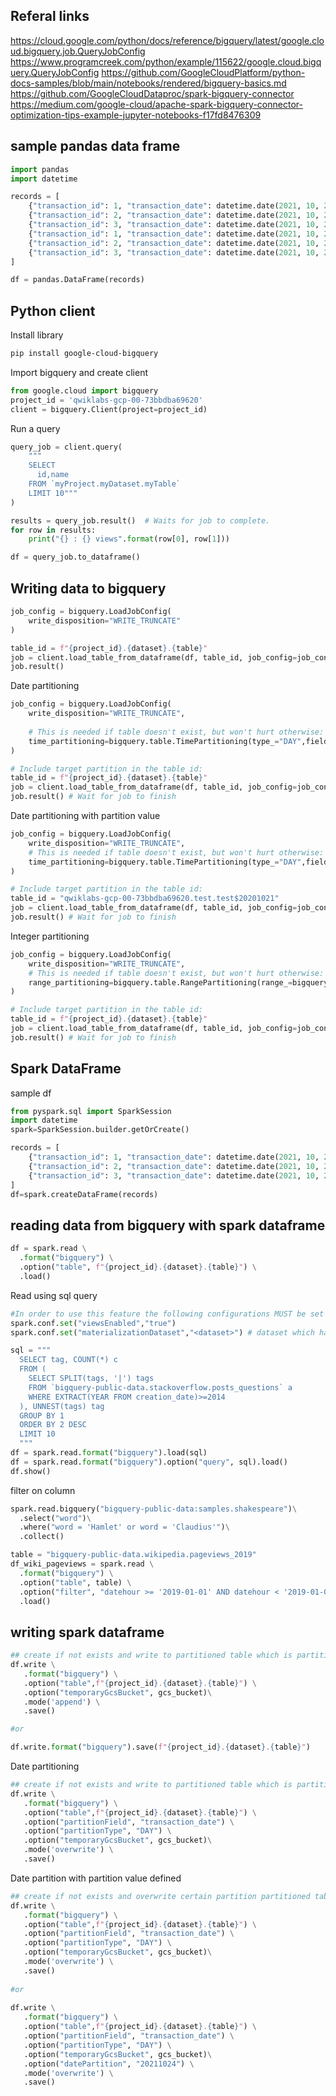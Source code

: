 
## Referal links
https://cloud.google.com/python/docs/reference/bigquery/latest/google.cloud.bigquery.job.QueryJobConfig
https://www.programcreek.com/python/example/115622/google.cloud.bigquery.QueryJobConfig
https://github.com/GoogleCloudPlatform/python-docs-samples/blob/main/notebooks/rendered/bigquery-basics.md
https://github.com/GoogleCloudDataproc/spark-bigquery-connector
https://medium.com/google-cloud/apache-spark-bigquery-connector-optimization-tips-example-jupyter-notebooks-f17fd8476309


## sample pandas data frame
```python
import pandas
import datetime

records = [
    {"transaction_id": 1, "transaction_date": datetime.date(2021, 10, 21)},
    {"transaction_id": 2, "transaction_date": datetime.date(2021, 10, 21)},
    {"transaction_id": 3, "transaction_date": datetime.date(2021, 10, 21)},
    {"transaction_id": 1, "transaction_date": datetime.date(2021, 10, 24)},
    {"transaction_id": 2, "transaction_date": datetime.date(2021, 10, 24)},
    {"transaction_id": 3, "transaction_date": datetime.date(2021, 10, 24)}
]

df = pandas.DataFrame(records)
```

## Python client

Install library
```sh
pip install google-cloud-bigquery
```

Import bigquery and create client 
```python
from google.cloud import bigquery
project_id = 'qwiklabs-gcp-00-73bbdba69620'
client = bigquery.Client(project=project_id)
```

Run a query
```python
query_job = client.query(
    """
    SELECT
      id,name
    FROM `myProject.myDataset.myTable`
    LIMIT 10"""
)

results = query_job.result()  # Waits for job to complete.
for row in results:
    print("{} : {} views".format(row[0], row[1]))

df = query_job.to_dataframe()
```



## Writing data to bigquery

```python
job_config = bigquery.LoadJobConfig(
    write_disposition="WRITE_TRUNCATE"    
)

table_id = f"{project_id}.{dataset}.{table}" 
job = client.load_table_from_dataframe(df, table_id, job_config=job_config) 
job.result() 
```

Date partitioning
```python
job_config = bigquery.LoadJobConfig(
    write_disposition="WRITE_TRUNCATE",
    
    # This is needed if table doesn't exist, but won't hurt otherwise:
    time_partitioning=bigquery.table.TimePartitioning(type_="DAY",field="transaction_date")
)

# Include target partition in the table id:
table_id = f"{project_id}.{dataset}.{table}" 
job = client.load_table_from_dataframe(df, table_id, job_config=job_config) # Make an API request
job.result() # Wait for job to finish
```
Date partitioning with partition value
```python
job_config = bigquery.LoadJobConfig(
    write_disposition="WRITE_TRUNCATE",
    # This is needed if table doesn't exist, but won't hurt otherwise:
    time_partitioning=bigquery.table.TimePartitioning(type_="DAY",field="transaction_date")
)

# Include target partition in the table id:
table_id = "qwiklabs-gcp-00-73bbdba69620.test.test$20201021" 
job = client.load_table_from_dataframe(df, table_id, job_config=job_config) # Make an API request
job.result() # Wait for job to finish
```

Integer partitioning
```python
job_config = bigquery.LoadJobConfig(
    write_disposition="WRITE_TRUNCATE",
    # This is needed if table doesn't exist, but won't hurt otherwise:
    range_partitioning=bigquery.table.RangePartitioning(range_=bigquery.table.PartitionRange(start=1,end=4,interval=1),field="transaction_id")
)

# Include target partition in the table id:
table_id = f"{project_id}.{dataset}.{table}" 
job = client.load_table_from_dataframe(df, table_id, job_config=job_config) # Make an API request
job.result() # Wait for job to finish
```


## Spark DataFrame

sample df
```python
from pyspark.sql import SparkSession
import datetime
spark=SparkSession.builder.getOrCreate()

records = [
    {"transaction_id": 1, "transaction_date": datetime.date(2021, 10, 24)},
    {"transaction_id": 2, "transaction_date": datetime.date(2021, 10, 24)},
    {"transaction_id": 3, "transaction_date": datetime.date(2021, 10, 24)},
]
df=spark.createDataFrame(records)
```
## reading data from bigquery with spark dataframe
```python
df = spark.read \
  .format("bigquery") \
  .option("table", f"{project_id}.{dataset}.{table}") \
  .load()
```

Read using sql query
```python
#In order to use this feature the following configurations MUST be set
spark.conf.set("viewsEnabled","true")
spark.conf.set("materializationDataset","<dataset>") # dataset which has table creation access

sql = """
  SELECT tag, COUNT(*) c
  FROM (
    SELECT SPLIT(tags, '|') tags
    FROM `bigquery-public-data.stackoverflow.posts_questions` a
    WHERE EXTRACT(YEAR FROM creation_date)>=2014
  ), UNNEST(tags) tag
  GROUP BY 1
  ORDER BY 2 DESC
  LIMIT 10
  """
df = spark.read.format("bigquery").load(sql)
df = spark.read.format("bigquery").option("query", sql).load()
df.show()
```

filter on column
```python
spark.read.bigquery("bigquery-public-data:samples.shakespeare")\
  .select("word")\
  .where("word = 'Hamlet' or word = 'Claudius'")\
  .collect()
```
```python
table = "bigquery-public-data.wikipedia.pageviews_2019"
df_wiki_pageviews = spark.read \
  .format("bigquery") \
  .option("table", table) \
  .option("filter", "datehour >= '2019-01-01' AND datehour < '2019-01-08'") \
  .load()
```

## writing spark dataframe
```python
## create if not exists and write to partitioned table which is partitioned on date
df.write \
   .format("bigquery") \
   .option("table",f"{project_id}.{dataset}.{table}") \
   .option("temporaryGcsBucket", gcs_bucket)\
   .mode('append') \
   .save()

#or

df.write.format("bigquery").save(f"{project_id}.{dataset}.{table}")
```

Date partitioning
```python
## create if not exists and write to partitioned table which is partitioned on date
df.write \
   .format("bigquery") \
   .option("table",f"{project_id}.{dataset}.{table}") \
   .option("partitionField", "transaction_date") \
   .option("partitionType", "DAY") \
   .option("temporaryGcsBucket", gcs_bucket)\
   .mode('overwrite') \
   .save()
```

Date partition with partition value defined
```python
## create if not exists and overwrite certain partition partitioned table
df.write \
   .format("bigquery") \
   .option("table",f"{project_id}.{dataset}.{table}") \
   .option("partitionField", "transaction_date") \
   .option("partitionType", "DAY") \
   .option("temporaryGcsBucket", gcs_bucket)\
   .mode('overwrite') \
   .save()
   
#or
  
df.write \
   .format("bigquery") \
   .option("table",f"{project_id}.{dataset}.{table}") \
   .option("partitionField", "transaction_date") \
   .option("partitionType", "DAY") \
   .option("temporaryGcsBucket", gcs_bucket)\
   .option("datePartition", "20211024") \
   .mode('overwrite') \
   .save()
```